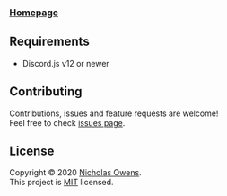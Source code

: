 ### [Homepage](https://github.com/Litleck/Minkinator-Bot)

## Requirements

* Discord.js v12 or newer

## Contributing

Contributions, issues and feature requests are welcome!<br />Feel free to check [issues page](https://github.com/Litleck/Minkinator-Bot/issues).

## License

Copyright © 2020 [Nicholas Owens](https://github.com/Litleck).<br />
This project is [MIT](https://github.com/Litleck/Minkinator-Bot/blob/master/LICENSE) licensed.
